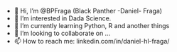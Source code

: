- 👋 Hi, I’m @BPFraga (Black Panther -Daniel- Fraga)
- 👀 I’m interested in Dada Science.
- 🌱 I’m currently learning Python, R and another things
- 💞️ I’m looking to collaborate on ...
- 📫 How to reach me: linkedin.com/in/daniel-hl-fraga/

<!---
BPFraga/BPFraga is a ✨ special ✨ repository because its `README.md` (this file) appears on your GitHub profile.
You can click the Preview link to take a look at your changes.
--->
